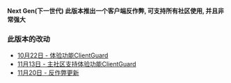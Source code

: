 **Next Gen(下一世代) 此版本推出一个客户端反作弊, 可支持所有社区使用, 并且非常强大** 
  
### 此版本的改动
* [10月22日 - 体验功能ClientGuard](10-22)  
* [11月13日 - 主社区支持体验功能ClientGuard](11-13)  
* [11月20日 - 反作弊更新](11-20)  
